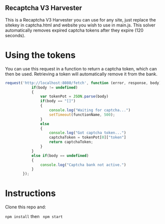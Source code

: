 ## Recaptcha V3 Harvester
This is a Recaptcha V3 Harvester you can use for any site, just replace the sitekey in captcha.html and website you wish to use in main.js.
This solver automatically removes expired captcha tokens after they expire (120 seconds).

# Using the tokens

You can use this request in a function to return a captcha token, which can then be used. 
Retrieving a token will automatically remove it from the bank.

```js
request('http://localhost:8080/fetch', function (error, response, body) {
            if(body != undefined)
            {
                var tokenPot = JSON.parse(body)
                if(body == "[]")
                {
                    console.log("Waiting for captcha...")
                    setTimeout(functionName, 500);
                }
                else
                {
                    console.log("Got captcha token...")
                    captchaToken = tokenPot[0]["token"]
                    return captchaToken;
                }
            }
            else if(body == undefined)
            {
                console.log("Captcha bank not active.")
            }
        });
```

# Instructions
Clone this repo and:

```npm install``` 
then
``` npm start```

